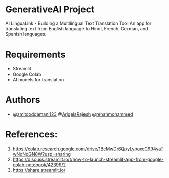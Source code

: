 # GenerativeAI Project
AI LinguaLink - Building a Multilingual Text Translation Tool
An app for translating text from English language to Hindi, French, German, and Spanish languages.

# Requirements
* Streamlit
* Google Colab
* AI models for translation

# Authors
* @[amitdoddamani123](https://github.com/amitdoddamani123) @[ArigelaRajesh](https://github.com/ArigelaRajesh) @[rehanmohammed](https://github.com/rehanmohammed)

# References:
1) https://colab.research.google.com/drive/1BcMwDr6QpyLypoxcG994yaTwNdNdGN8W?usp=sharing
2) https://discuss.streamlit.io/t/how-to-launch-streamlit-app-from-google-colab-notebook/42399/2
3) https://share.streamlit.io/
